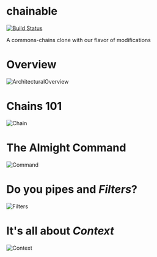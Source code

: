 # chainable
[![Build Status](https://travis-ci.org/bemobi/chainable.svg?branch=master)](https://travis-ci.org/bemobi/chainable)

A commons-chains clone with our flavor of modifications 

# Overview

![ArchitecturalOverview](http://i.imgur.com/mWnohTV.png)



# Chains 101
![Chain](http://i.imgur.com/M96Dq9M.png)

# The Almight Command
![Command](http://i.imgur.com/jfB7SGZ.png)

# Do you pipes and _Filters_?
![Filters](http://i.imgur.com/2Otvfng.png)

# It's all about _Context_
![Context](http://i.imgur.com/AQ5jZ2w.png)